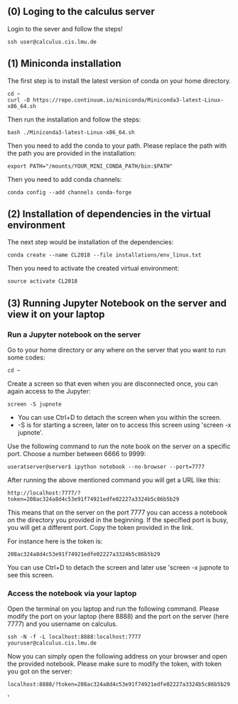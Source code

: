 ## (0) Loging to the calculus server

Login to the sever and follow the steps!
```
ssh user@calculus.cis.lmu.de
```


## (1) Miniconda installation

The first step is to install the latest version of conda on your home directory.

```
cd ~
curl -O https://repo.continuum.io/miniconda/Miniconda3-latest-Linux-x86_64.sh
```

Then run the installation and follow the steps:
```
bash ./Miniconda3-latest-Linux-x86_64.sh
```

Then you need to add the conda to your path. Please replace the path with the path you are provided in the installation:
```
export PATH="/mounts/YOUR_MINI_CONDA_PATH/bin:$PATH"
```

Then you need to add conda channels:

```
conda config --add channels conda-forge
```


## (2) Installation of dependencies in the virtual environment

The next step would be installation of the dependencies:

```
conda create --name CL2018 --file installations/env_linux.txt
```


Then you need to activate the created virtual environment:

```
source activate CL2018
```


## (3) Running Jupyter Notebook on the server and view it on your laptop


### Run a Jupyter notebook on the server

Go to your home directory or any where on the server that you want to run some codes:
```
cd ~
```

Create a screen so that even when you are disconnected once, you can again access to the
Jupyter:

```
screen -S jupnote
```

* You can use Ctrl+D to detach the screen when you within the screen.
* -S is for starting a screen, later on to access this screen using 'screen -x jupnote'.

Use the following command to run the note book on the server on a specific port. Choose a number between 6666 to 9999:

```
useratserver@server$ ipython notebook --no-browser --port=7777
```

After running the above mentioned command you will get a URL like this:

```
http://localhost:7777/?token=208ac324a8d4c53e91f74921edfe02227a3324b5c86b5b29
```

This means that on the server on the port 7777 you can access a notebook on the directory you provided in the beginning.
If the specified port is busy, you will get a different port. Copy the token provided in the link.

For instance here is the token is:
```
208ac324a8d4c53e91f74921edfe02227a3324b5c86b5b29
```

You can use Ctrl+D to detach the screen and later use 'screen -x jupnote
to see this screen.

### Access the notebook via your laptop

Open the terminal on you laptop and run the following command.
Please modify the port on your laptop (here 8888) and the port on the server (here 7777)
and you username on calculus.

```
ssh -N -f -L localhost:8888:localhost:7777 youruser@calculus.cis.lmu.de
```

Now you can simply open the following address on your browser and open the provided notebook.
Please make sure to modify the token, with token you got on the server:

```
localhost:8888/?token=208ac324a8d4c53e91f74921edfe02227a3324b5c86b5b29
```

'
